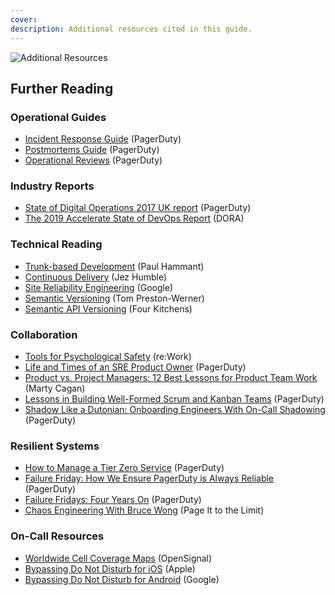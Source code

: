 ```yaml
---
cover:
description: Additional resources cited in this guide.
---
```

![Additional Resources](../assets/img/headers/FSO-Resources.png)

## Further Reading

### Operational Guides
- [Incident Response Guide](https://response.pagerduty.com) (PagerDuty)
- [Postmortems Guide](https://postmortems.pagerduty.com/) (PagerDuty)
- [Operational Reviews](https://reviews.pagerduty.com) (PagerDuty)

### Industry Reports
- [State of Digital Operations 2017 UK report](https://www.pagerduty.com/resources/reports/digital-operations-uk/) (PagerDuty)
- [The 2019 Accelerate State of DevOps Report](https://cloud.google.com/devops/state-of-devops/) (DORA)

### Technical Reading
- [Trunk-based Development](https://trunkbaseddevelopment.com/) (Paul Hammant)
- [Continuous Delivery](https://continuousdelivery.com/) (Jez Humble)
- [Site Reliability Engineering](https://landing.google.com/sre/sre-book/toc/) (Google)
- [Semantic Versioning](https://semver.org/) (Tom Preston-Werner)
- [Semantic API Versioning](https://www.fourkitchens.com/blog/development/semantic-api-manifesto-versioning-apis/) (Four Kitchens)

### Collaboration
- [Tools for Psychological Safety](https://rework.withgoogle.com/guides/understanding-team-effectiveness/steps/introduction/) (re:Work)
- [Life and Times of an SRE Product Owner](https://www.pagerduty.com/blog/employee-spotlight-sre-product-owner/) (PagerDuty)
- [Product vs. Project Managers: 12 Best Lessons for Product Team Work](https://medium.com/pminsider/product-vs-project-managers-marty-cagans-twelve-best-lessons-for-product-team-work-548d706b3f74) (Marty Cagan)
- [Lessons in Building Well-Formed Scrum and Kanban Teams](https://www.pagerduty.com/blog/well-formed-delivery-teams/) (PagerDuty)
- [Shadow Like a Dutonian: Onboarding Engineers With On-Call Shadowing](https://www.pagerduty.com/blog/on-call-shadow-practice/) (PagerDuty)

### Resilient Systems
- [How to Manage a Tier Zero Service](https://www.pagerduty.com/blog/how-to-manage-a-tier-zero-service/) (PagerDuty)
- [Failure Friday: How We Ensure PagerDuty is Always Reliable](https://www.pagerduty.com/blog/failure-friday-at-pagerduty/) (PagerDuty)
- [Failure Fridays: Four Years On](https://www.pagerduty.com/blog/failure-fridays-four-years/) (PagerDuty)
- [Chaos Engineering With Bruce Wong](https://www.pageittothelimit.com/chaos-engineering-with-bruce-wong/) (Page It to the Limit)

### On-Call Resources
- [Worldwide Cell Coverage Maps](https://www.opensignal.com/networks) (OpenSignal)
- [Bypassing Do Not Disturb for iOS](https://support.apple.com/en-us/HT204321) (Apple)
- [Bypassing Do Not Disturb for Android](https://support.google.com/android/answer/9069335?hl=en) (Google)
